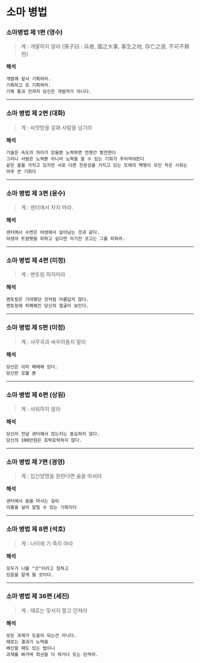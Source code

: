 # 소마 병법

### 소마병법 제 1편 (영수)

> 계 : 개발하지 말라
> (孫子曰 : 兵者, 國之大事, 事生之地, 存亡之道, 不可不察也)

**해석**
```
개발에 앞서 기획하라.  
기획하고 또 기획하라.  
기획 통과 전까지 당신은 개발자가 아니다.  
```
---

### 소마 병법 제 2편 (대화)

> 계 : 씨앗방을 살펴 사람을 남기라

**해석**
```
기술은 속도의 차이가 있을뿐 노력하면 언젠간 발전한다  
그러나 사람은 노력뿐 아니라 노력을 할 수 있는 기회가 주어져야한다  
같은 꿈을 가지고 있지만 서로 다른 전문성을 가지고 있는 또래의 백명이 모인 작은 사회는 아주 큰 기회다  
```
---

### 소마 병법 제 3편 (윤수)

> 계 : 센터에서 자지 마라.

**해석**
```
센터에서 수면은 야생에서 살아남는 것과 같다.  
야생의 트럼펫을 피하고 싶다면 자기전 코고는 그를 피하라.  
```
---

### 소마 병법 제 4편 (미정)

> 계 : 멘토링 하지마라

**해석**
```
멘토링은 기대했던 것처럼 아름답지 않다.  
멘토링에 피폐해진 당신의 얼굴이 보인다.  
```
---

### 소마 병법 제 5편 (미정)

> 계 : 사무국과 싸우려들지 말라

**해석**
```
당신은 이미 패배해 있다.  
당신만 모를 뿐  
```
---

### 소마 병법 제 6편 (상원)

> 계 : 샤워하지 말라

**해석**
```
당신이 전날 센터에서 잤는지는 중요하지 않다.  
당신의 100만원은 호락호락하지 않다.  
```
---

### 소마 병법 제 7편 (경영)

> 계 : 입신양명을 원한다면 술을 마셔라

**해석**
```
센터에서 술을 마시는 길이  
이름을 널리 알릴 수 있는 기회이다  
```
---

### 소마 병법 제 8편 (석호)

> 계 : 나이에 기 죽지 마라

**해석**
```
모두가 나를 "갓"이라고 칭하고  
있음을 알게 될 것이다.  
```
---

### 소마 병법 제 36편 (세진)

> 계 : 때로는 맞서지 말고 던져라

**해석**
```
모든 과제가 도움이 되는건 아니다.  
때로는 결과가 노력을  
배신할 때도 있는 법이니  
과제를 봐가며 최선을 다 하거나 또는 던져라.  
```
